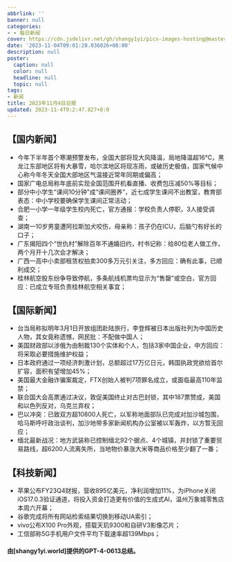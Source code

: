 ```yaml
---
abbrlink: ''
banner: null
categories:
- - 每日新闻
cover: https://cdn.jsdelivr.net/gh/shangy1yi/picx-images-hosting@master/FWT8cXaVEAA2C4h.2h81q1m596.webp
date: '2023-11-04T09:01:28.036026+08:00'
description: null
poster:
  caption: null
  color: null
  headline: null
  topic: null
tags:
- 新闻
title: 2023年11月4日日报
updated: 2023-11-4T9:2:47.827+8:0
---
```

## 【国内新闻】

* 今年下半年首个寒潮预警发布，全国大部将现大风降温，局地降温超16℃，黑龙江东部地区将有大暴雪，哈尔滨地区将现冻雨，或破历史极值，国家气候中心称今年冬天全国大部地区气温接近常年同期或偏高；
* 国家广电总局称年底前实现全国范围开机看直播、收费包压减50%等目标；
* 部分中小学生“课间10分钟”成“课间圈养”，近七成学生课间不出教室，教育部表态：中小学校要确保学生课间正常活动；
* 合肥一小学一年级学生校内死亡，官方通报：学校负责人停职，3人接受调查；
* 湖南一10岁男童遭阿拉斯加犬咬伤，母亲称：孩子仍在ICU，后脑勺有好长的口子；
* 广东揭阳四个“世仇村”解除百年不通婚旧约，村书记称：给80位老人做工作，两个月开十几次会才解决；
* 广西一高中小卖部租赁权拍卖300多万元引关注，多方回应：确有此事，已顺利成交；
* 桂林航空股东纷争导致停航，多条航线机票均显示为“售罄”或空白，官方回应：已成立专班负责桂林航空相关事宜；

## 【国际新闻】

* 台当局称拟明年3月1日开放组团赴陆旅行，李登辉被日本出版社列为中国历史人物，其女竟称遗憾，网民批：不配做中国人；
* 美国财政部以涉俄为由制裁130个实体和个人，包括3家中国企业，中方回应：将采取必要措施维护权益；
* 日本政府通过一项经济刺激计划，总额超过17万亿日元，韩国执政党欲给首尔扩容，面积有望增加45%；
* 美国最大金融诈骗案裁定，FTX创始人被判7项罪名成立，或面临最高110年监禁；
* 联合国大会高票通过决议，敦促美国终止对古巴封锁，其中187票赞成，美国和以色列反对，乌克兰弃权；
* 巴以冲突：已致双方超10800人死亡，以军称地面部队已完成对加沙城包围，哈马斯呼吁政治谈判，加沙地带多家新闻机构办公室被以军轰炸，以方暂无回应；
* 缅北最新战况：地方武装称已控制缅北92个据点、4个城镇，并封锁了重要贸易路线，超6200人流离失所，当地物价暴涨大米等商品价格至少翻了一番；

## 【科技新闻】

* 苹果公布FY23Q4财报，营收895亿美元，净利润增加11%，为iPhone关闭iOS17.0.3验证通道，将投入资金打造更有价值的生成式AI，温州万象城零售店本周六开幕；
* 谷歌完成将所有网站检索结果切换到移动UA索引；
* vivo公布X100 Pro外观，搭载天玑9300和自研V3影像芯片；
* 工信部称5G手机用户文件平均下载速率超139Mbps；

#### 由[shangy1yi.world]提供的GPT-4-0613总结。
